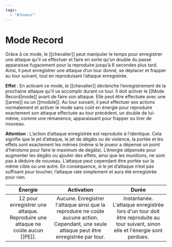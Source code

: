 ```yaml
---
tags:
  - "#Joueur"
---
```

# Mode Record

Grâce à ce mode, le [[chevalier]] peut manipuler le temps pour enregistrer une attaque qu’il va effectuer et faire en sorte qu’un double du passé apparaisse fugacement pour la reproduire jusqu’à 6 secondes plus tard. Ainsi, il peut enregistrer une attaque d’un tour donné, se déplacer et frapper au tour suivant, tout en reproduisant l’attaque enregistrée.

**Effet** : En activant ce mode, le [[chevalier]] déclenche l’enregistrement de la prochaine attaque qu’il va accomplir durant ce tour. Il doit activer le [[Mode Record|mode]] avant de faire son attaque. Elle peut être effectuée avec une [[arme]] ou un [[module]]. Au tour suivant, il peut effectuer ses actions normalement et activer le mode sans coût en énergie pour reproduire exactement son attaque effectuée au tour précédent, un double de lui-même, comme une rémanence, apparaissant pour frapper ou tirer de nouveau.

**Attention** : L’action d’attaque enregistrée est reproduite à l’identique. Cela signifie que le jet d’attaque, le jet de dégâts ou de violence, la portée et les effets sont exactement les mêmes (même si le joueur a dépensé un point d’héroïsme pour faire le maximum de dégâts). L’énergie dépensée pour augmenter les dégâts ou ajouter des effets, ainsi que les munitions, ne sont pas à déduire de nouveau. L’attaque peut cependant être portée sur la même cible ou une autre. En conséquence, si le jet d’attaque n’est pas suffisant pour toucher, l’attaque rate simplement et aura été enregistrée pour rien.

|                                    Énergie                                     |                                                                 Activation                                                                 |                                                             Durée                                                             |
| :----------------------------------------------------------------------------: | :----------------------------------------------------------------------------------------------------------------------------------------: | :---------------------------------------------------------------------------------------------------------------------------: |
| 12 pour enregistrer une attaque. Reproduire une attaque ne coûte aucun [[PE]]. | Aucune. Enregistrer l'attaque ainsi que la reproduire ne coûte aucune action. Cependant, une seule attaque peut être enregistrée par tour. | Instantanée. L'attaque enregistrée lors d'un tour doit être reproduite au tour suivant, sinon elle et l'énergie sont perdues. |
